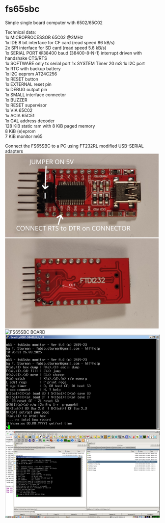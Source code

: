 # fs65sbc
Simple single board computer with 6502/65C02

Technical data:  
1x MICROPROCESSOR 65C02 @2MHz  
1x IDE 8 bit interface for CF card (read speed 86 kB/s)  
2x SPI interface for SD card  (read speed 5.6 kB/s)  
1x SERIAL PORT @38400 baud (38400-8-N-1) interrupt driven with handshake CTS/RTS  
1x SOFTWARE only tx serial port
1x SYSTEM Timer 20 mS
1x I2C port  
1x RTC with backup battery  
1x I2C eeprom AT24C256  
1x RESET button  
1x EXTERNAL reset pin  
1x DEBUG output pin  
1x SMALL interface connector  
1x BUZZER  
1x RESET supervisor  
1x VIA 65C02  
1x ACIA 65C51  
1x GAL address decoder  
128 KiB static ram with 8 KiB paged memory  
8 KiB (e)eprom  
7 KiB monitor m65  

Connect the FS65SBC to a PC using FT232RL modified USB-SERIAL adapters  
<img src="./img/ftdi232-t.jpg" alt="Adapter top" width=500/>  
<img src="./img/ftdi232-b.jpg" alt="Adapter bottom" width=500/>  
<img src="./img/fs65sbc-1.png" alt="FS65SBC BOARD" width=800/>  
<img src="./img/fs65sbc-screen2.png" alt="SCREENSHOT2"/>  
<img src="./img/fs65sbc-screen.png" alt="SCREENSHOT" width=1000/>
